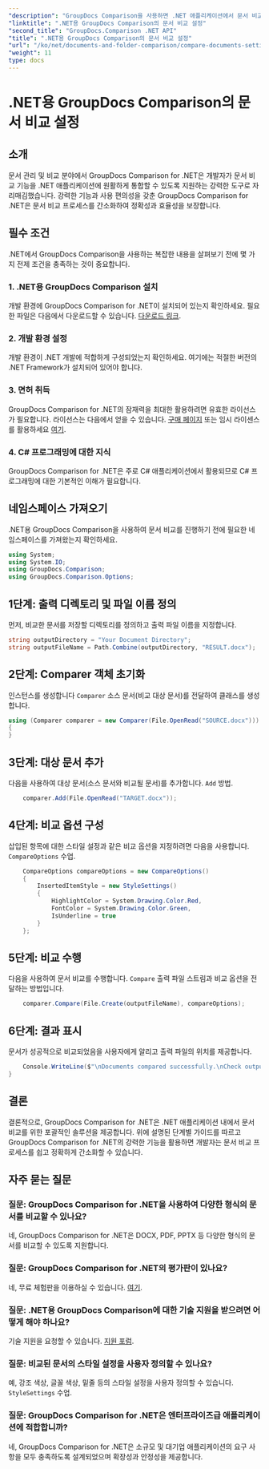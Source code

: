```yaml
---
"description": "GroupDocs Comparison을 사용하면 .NET 애플리케이션에서 문서 비교를 간소화할 수 있습니다. 고급 기능으로 문서를 손쉽게 비교할 수 있습니다."
"linktitle": ".NET용 GroupDocs Comparison의 문서 비교 설정"
"second_title": "GroupDocs.Comparison .NET API"
"title": ".NET용 GroupDocs Comparison의 문서 비교 설정"
"url": "/ko/net/documents-and-folder-comparison/compare-documents-settings-dotnet/"
"weight": 11
type: docs
---
```

# .NET용 GroupDocs Comparison의 문서 비교 설정

## 소개
문서 관리 및 비교 분야에서 GroupDocs Comparison for .NET은 개발자가 문서 비교 기능을 .NET 애플리케이션에 원활하게 통합할 수 있도록 지원하는 강력한 도구로 자리매김했습니다. 강력한 기능과 사용 편의성을 갖춘 GroupDocs Comparison for .NET은 문서 비교 프로세스를 간소화하여 정확성과 효율성을 보장합니다.
## 필수 조건
.NET에서 GroupDocs Comparison을 사용하는 복잡한 내용을 살펴보기 전에 몇 가지 전제 조건을 충족하는 것이 중요합니다.
### 1. .NET용 GroupDocs Comparison 설치
개발 환경에 GroupDocs Comparison for .NET이 설치되어 있는지 확인하세요. 필요한 파일은 다음에서 다운로드할 수 있습니다. [다운로드 링크](https://releases.groupdocs.com/comparison/net/).
### 2. 개발 환경 설정
개발 환경이 .NET 개발에 적합하게 구성되었는지 확인하세요. 여기에는 적절한 버전의 .NET Framework가 설치되어 있어야 합니다.
### 3. 면허 취득
GroupDocs Comparison for .NET의 잠재력을 최대한 활용하려면 유효한 라이선스가 필요합니다. 라이선스는 다음에서 얻을 수 있습니다. [구매 페이지](https://purchase.groupdocs.com/buy) 또는 임시 라이센스를 활용하세요 [여기](https://purchase.groupdocs.com/temporary-license/).
### 4. C# 프로그래밍에 대한 지식
GroupDocs Comparison for .NET은 주로 C# 애플리케이션에서 활용되므로 C# 프로그래밍에 대한 기본적인 이해가 필요합니다.

## 네임스페이스 가져오기
.NET용 GroupDocs Comparison을 사용하여 문서 비교를 진행하기 전에 필요한 네임스페이스를 가져왔는지 확인하세요.
```csharp
using System;
using System.IO;
using GroupDocs.Comparison;
using GroupDocs.Comparison.Options;
```
## 1단계: 출력 디렉토리 및 파일 이름 정의
먼저, 비교한 문서를 저장할 디렉토리를 정의하고 출력 파일 이름을 지정합니다.
```csharp
string outputDirectory = "Your Document Directory";
string outputFileName = Path.Combine(outputDirectory, "RESULT.docx");
```
## 2단계: Comparer 객체 초기화
인스턴스를 생성합니다 `Comparer` 소스 문서(비교 대상 문서)를 전달하여 클래스를 생성합니다.
```csharp
using (Comparer comparer = new Comparer(File.OpenRead("SOURCE.docx")))
{
}
```
## 3단계: 대상 문서 추가
다음을 사용하여 대상 문서(소스 문서와 비교될 문서)를 추가합니다. `Add` 방법.
```csharp
    comparer.Add(File.OpenRead("TARGET.docx"));
```
## 4단계: 비교 옵션 구성
삽입된 항목에 대한 스타일 설정과 같은 비교 옵션을 지정하려면 다음을 사용합니다. `CompareOptions` 수업.
```csharp
    CompareOptions compareOptions = new CompareOptions()
    {
        InsertedItemStyle = new StyleSettings()
        {
            HighlightColor = System.Drawing.Color.Red,
            FontColor = System.Drawing.Color.Green,
            IsUnderline = true
        }
    };
```
## 5단계: 비교 수행
다음을 사용하여 문서 비교를 수행합니다. `Compare` 출력 파일 스트림과 비교 옵션을 전달하는 방법입니다.
```csharp
    comparer.Compare(File.Create(outputFileName), compareOptions);
```
## 6단계: 결과 표시
문서가 성공적으로 비교되었음을 사용자에게 알리고 출력 파일의 위치를 제공합니다.
```csharp
    Console.WriteLine($"\nDocuments compared successfully.\nCheck output in {Directory.GetCurrentDirectory()}.");
}
```

## 결론
결론적으로, GroupDocs Comparison for .NET은 .NET 애플리케이션 내에서 문서 비교를 위한 포괄적인 솔루션을 제공합니다. 위에 설명된 단계별 가이드를 따르고 GroupDocs Comparison for .NET의 강력한 기능을 활용하면 개발자는 문서 비교 프로세스를 쉽고 정확하게 간소화할 수 있습니다.
## 자주 묻는 질문
### 질문: GroupDocs Comparison for .NET을 사용하여 다양한 형식의 문서를 비교할 수 있나요?
네, GroupDocs Comparison for .NET은 DOCX, PDF, PPTX 등 다양한 형식의 문서를 비교할 수 있도록 지원합니다.
### 질문: GroupDocs Comparison for .NET의 평가판이 있나요?
네, 무료 체험판을 이용하실 수 있습니다. [여기](https://releases.groupdocs.com/).
### 질문: .NET용 GroupDocs Comparison에 대한 기술 지원을 받으려면 어떻게 해야 하나요?
기술 지원을 요청할 수 있습니다. [지원 포럼](https://forum.groupdocs.com/c/comparison/12).
### 질문: 비교된 문서의 스타일 설정을 사용자 정의할 수 있나요?
예, 강조 색상, 글꼴 색상, 밑줄 등의 스타일 설정을 사용자 정의할 수 있습니다. `StyleSettings` 수업.
### 질문: GroupDocs Comparison for .NET은 엔터프라이즈급 애플리케이션에 적합합니까?
네, GroupDocs Comparison for .NET은 소규모 및 대기업 애플리케이션의 요구 사항을 모두 충족하도록 설계되었으며 확장성과 안정성을 제공합니다.